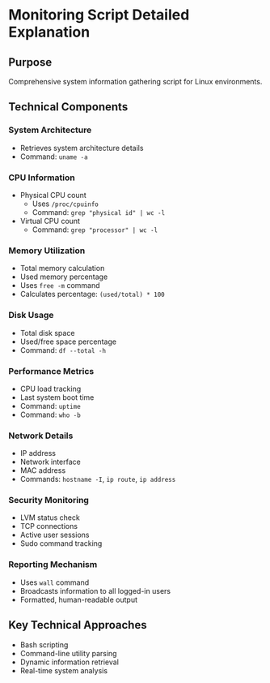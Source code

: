 # Monitoring Script Detailed Explanation

## Purpose
Comprehensive system information gathering script for Linux environments.

## Technical Components

### System Architecture
- Retrieves system architecture details
- Command: `uname -a`

### CPU Information
- Physical CPU count
  - Uses `/proc/cpuinfo`
  - Command: `grep "physical id" | wc -l`
- Virtual CPU count
  - Command: `grep "processor" | wc -l`

### Memory Utilization
- Total memory calculation
- Used memory percentage
- Uses `free -m` command
- Calculates percentage: `(used/total) * 100`

### Disk Usage
- Total disk space
- Used/free space percentage
- Command: `df --total -h`

### Performance Metrics
- CPU load tracking
- Last system boot time
- Command: `uptime`
- Command: `who -b`

### Network Details
- IP address
- Network interface
- MAC address
- Commands: `hostname -I`, `ip route`, `ip address`

### Security Monitoring
- LVM status check
- TCP connections
- Active user sessions
- Sudo command tracking

### Reporting Mechanism
- Uses `wall` command
- Broadcasts information to all logged-in users
- Formatted, human-readable output

## Key Technical Approaches
- Bash scripting
- Command-line utility parsing
- Dynamic information retrieval
- Real-time system analysis
